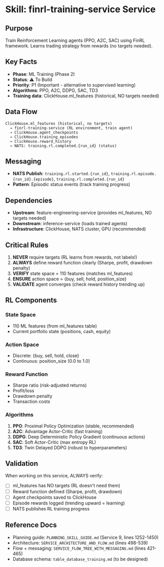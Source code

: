# Skill: finrl-training-service Service

## Purpose
Train Reinforcement Learning agents (PPO, A2C, SAC) using FinRL framework. Learns trading strategy from rewards (no targets needed).

## Key Facts
- **Phase**: ML Training (Phase 2)
- **Status**: ⚠️ To Build
- **Priority**: P1 (Important - alternative to supervised learning)
- **Algorithms**: PPO, A2C, DDPG, SAC, TD3
- **Training data**: ClickHouse.ml_features (historical, NO targets needed)

## Data Flow
```
ClickHouse.ml_features (historical, no targets)
  → finrl-training-service (RL environment, train agent)
  → ClickHouse.agent_checkpoints
  → ClickHouse.training_episodes
  → ClickHouse.reward_history
  → NATS: training.rl.completed.{run_id} (status)
```

## Messaging
- **NATS Publish**: `training.rl.started.{run_id}`, `training.rl.episode.{run_id}.{episode}`, `training.rl.completed.{run_id}`
- **Pattern**: Episodic status events (track training progress)

## Dependencies
- **Upstream**: feature-engineering-service (provides ml_features, NO targets needed)
- **Downstream**: inference-service (loads trained agents)
- **Infrastructure**: ClickHouse, NATS cluster, GPU (recommended)

## Critical Rules
1. **NEVER** require targets (RL learns from rewards, not labels!)
2. **ALWAYS** define reward function clearly (Sharpe, profit, drawdown penalty)
3. **VERIFY** state space = 110 features (matches ml_features)
4. **ENSURE** action space = {buy, sell, hold, position_size}
5. **VALIDATE** agent converges (check reward history trending up)

## RL Components
### State Space
- 110 ML features (from ml_features table)
- Current portfolio state (positions, cash, equity)

### Action Space
- Discrete: {buy, sell, hold, close}
- Continuous: position_size (0.0 to 1.0)

### Reward Function
- Sharpe ratio (risk-adjusted returns)
- Profit/loss
- Drawdown penalty
- Transaction costs

### Algorithms
1. **PPO**: Proximal Policy Optimization (stable, recommended)
2. **A2C**: Advantage Actor-Critic (fast training)
3. **DDPG**: Deep Deterministic Policy Gradient (continuous actions)
4. **SAC**: Soft Actor-Critic (max entropy RL)
5. **TD3**: Twin Delayed DDPG (robust to hyperparameters)

## Validation
When working on this service, ALWAYS verify:
- [ ] ml_features has NO targets (RL doesn't need them)
- [ ] Reward function defined (Sharpe, profit, drawdown)
- [ ] Agent checkpoints saved to ClickHouse
- [ ] Episode rewards logged (trending upward = learning)
- [ ] NATS publishes RL training progress

## Reference Docs
- Planning guide: `PLANNING_SKILL_GUIDE.md` (Service 9, lines 1252-1450)
- Architecture: `SERVICE_ARCHITECTURE_AND_FLOW.md` (lines 498-539)
- Flow + messaging: `SERVICE_FLOW_TREE_WITH_MESSAGING.md` (lines 421-465)
- Database schema: `table_database_training.md` (to be designed)

